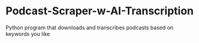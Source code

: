 # Podcast-Scraper-w-AI-Transcription
Python program that downloads and transcribes podcasts based on keywords you like
